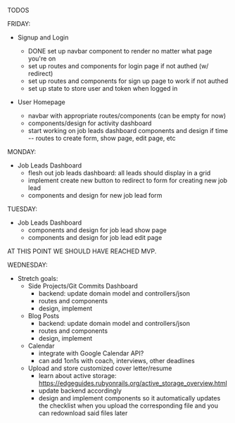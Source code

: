 TODOS

FRIDAY:

* Signup and Login
  * DONE set up navbar component to render no matter what page you're on
  * set up routes and components for login page if not authed (w/ redirect)
  * set up routes and components for sign up page to work if not authed
  * set up state to store user and token when logged in

* User Homepage
  * navbar with appropriate routes/components (can be empty for now)
  * components/design for activity dashboard
  * start working on job leads dashboard components and design if time -- routes to create form, show page, edit page, etc

MONDAY: 

* Job Leads Dashboard
  * flesh out job leads dashboard: all leads should display in a grid
  * implement create new button to redirect to form for creating new job lead
  * components and design for new job lead form

TUESDAY:

* Job Leads Dashboard
  * components and design for job lead show page
  * components and design for job lead edit page

AT THIS POINT WE SHOULD HAVE REACHED MVP.

WEDNESDAY: 

* Stretch goals:
  * Side Projects/Git Commits Dashboard
    * backend: update domain model and controllers/json
    * routes and components
    * design, implement
  * Blog Posts
    * backend: update domain model and controllers/json
    * routes and components 
    * design, implement
  * Calendar
    * integrate with Google Calendar API?
    * can add 1on1s with coach, interviews, other deadlines
  * Upload and store customized cover letter/resume
    * learn about active storage: https://edgeguides.rubyonrails.org/active_storage_overview.html
    * update backend accordingly
    * design and implement components so it automatically updates the checklist when you upload the corresponding file and you can redownload said files later